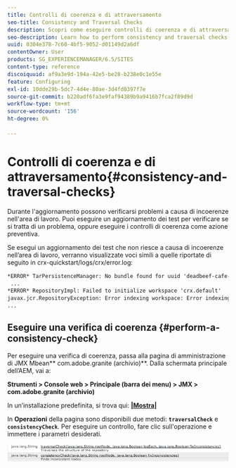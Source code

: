 ```yaml
---
title: Controlli di coerenza e di attraversamento
seo-title: Consistency and Traversal Checks
description: Scopri come eseguire controlli di coerenza e di attraversamento.
seo-description: Learn how to perform consistency and traversal checks.
uuid: 0304e378-7c60-4bf5-9052-d01149d2a6df
contentOwner: User
products: SG_EXPERIENCEMANAGER/6.5/SITES
content-type: reference
discoiquuid: af9a3e9d-194a-42e5-be28-b238e0c1e55e
feature: Configuring
exl-id: 10dde29b-5dc7-4d4e-80ae-3d4fd0397f7e
source-git-commit: b220adf6fa3e9faf94389b9a9416b7fca2f89d9d
workflow-type: tm+mt
source-wordcount: '156'
ht-degree: 0%

---
```


# Controlli di coerenza e di attraversamento{#consistency-and-traversal-checks}

Durante l&#39;aggiornamento possono verificarsi problemi a causa di incoerenze nell&#39;area di lavoro. Puoi eseguire un aggiornamento dei test per verificare se si tratta di un problema, oppure eseguire i controlli di coerenza come azione preventiva.

Se esegui un aggiornamento dei test che non riesce a causa di incoerenze nell’area di lavoro, verranno visualizzate voci simili a quelle riportate di seguito in crx-quickstart/logs/crx/error.log:

```xml
*ERROR* TarPersistenceManager: No bundle found for uuid 'deadbeef-cafe-babe-cafe-babecafebabe'
 ...
*ERROR* RepositoryImpl: Failed to initialize workspace 'crx.default'
javax.jcr.RepositoryException: Error indexing workspace: Error indexing workspace: Error indexing workspace
...
```

## Eseguire una verifica di coerenza {#perform-a-consistency-check}

Per eseguire una verifica di coerenza, passa alla pagina di amministrazione di JMX Mbean** com.adobe.granite (archivio)**. Dalla schermata principale dell’AEM, vai a:

**Strumenti > Console web > Principale (barra dei menu) > JMX > com.adobe.granite (archivio)**

In un’installazione predefinita, si trova qui:  **[|Mostra|](http://localhost:4502/system/console/jmx/com.adobe.granite%3Atype%3DRepository)**

In **Operazioni** della pagina sono disponibili due metodi: **`traversalCheck`** e **`consistencyCheck`**. Per eseguire un controllo, fare clic sull&#39;operazione e immettere i parametri desiderati.

![chlimage_1-117](assets/chlimage_1-117.png)
